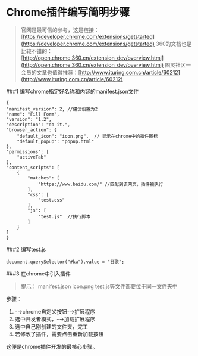 # Chrome插件编写简明步骤

> 官网是最可信的参考，这是链接：[https://developer.chrome.com/extensions/getstarted](https://developer.chrome.com/extensions/getstarted)
> 360的文档也是比较不错的：[http://open.chrome.360.cn/extension_dev/overview.html](http://open.chrome.360.cn/extension_dev/overview.html)
> 图灵社区一会员的文章也值得推荐：[http://www.ituring.com.cn/article/60212](http://www.ituring.com.cn/article/60212)

###1 编写chrome指定好名称和内容的manifest.json文件

	{
    "manifest_version": 2, //建议设置为2
    "name": "Fill Form",
    "version": "1.2",
    "description": "do it.",
    "browser_action": {
        "default_icon": "icon.png",  // 显示在chrome中的插件图标
        "default_popup": "popup.html"
    },
    "permissions": [
    	"activeTab"
    ],
    "content_scripts": [
        {
            "matches": [
                "https://www.baidu.com/" //匹配到该网页，插件被执行
            ],
            "css": [
                "test.css"
            ],
            "js": [
                "test.js"  //执行脚本
            ]
        }
    ]
	}

###2 编写test.js

	document.querySelector("#kw").value = "谷歌";

###3 在chrome中引入插件
>提示： manifest.json icon.png test.js等文件都要位于同一文件夹中

步骤：
1. -→chrome自定义按钮-→扩展程序
2. 选中开发者模式，-→加载扩展程序
3. 选中自己刚创建的文件夹，完工
4. 若修改了插件，需要点击重新加载按钮

这便是chrome插件开发的最核心步骤。
